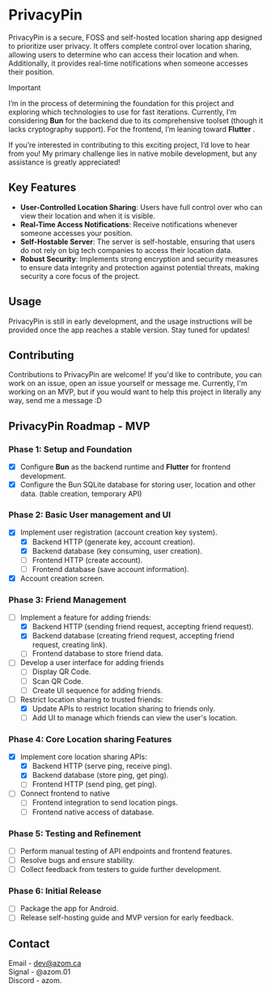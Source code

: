 # PrivacyPin

PrivacyPin is a secure, FOSS and self-hosted location sharing app designed to prioritize user privacy. It offers complete control over location sharing, allowing users to determine who can access their location and when. Additionally, it provides real-time notifications when someone accesses their position.

> [!IMPORTANT]
> I’m in the process of determining the foundation for this project and exploring which technologies to use for fast iterations. Currently, I’m considering **Bun** for the backend due to its comprehensive toolset (though it lacks cryptography support). For the frontend, I’m leaning toward **Flutter** .
> 
> If you’re interested in contributing to this exciting project, I’d love to hear from you! My primary challenge lies in native mobile development, but any assistance is greatly appreciated!

## Key Features

-   **User-Controlled Location Sharing**: Users have full control over who can view their location and when it is visible.
-   **Real-Time Access Notifications**: Receive notifications whenever someone accesses your position.
-   **Self-Hostable Server**: The server is self-hostable, ensuring that users do not rely on big tech companies to access their location data.
-   **Robust Security**: Implements strong encryption and security measures to ensure data integrity and protection against potential threats, making security a core focus of the project.

## Usage

PrivacyPin is still in early development, and the usage instructions will be provided once the app reaches a stable version. Stay tuned for updates!

## Contributing

Contributions to PrivacyPin are welcome! If you'd like to contribute, you can work on an issue, open an issue yourself or message me. Currently, I'm working on an MVP, but if you would want to help this project in literally any way, send me a message :D

## PrivacyPin Roadmap - MVP

### Phase 1: Setup and Foundation
- [x] Configure **Bun** as the backend runtime and **Flutter** for frontend development.
- [x] Configure the Bun SQLite database for storing user, location and other data. (table creation, temporary API)

### Phase 2: Basic User management and UI
- [x] Implement user registration (account creation key system).
    - [x] Backend HTTP (generate key, account creation).
    - [x] Backend database (key consuming, user creation).
    - [ ] Frontend HTTP (create account).
    - [ ] Frontend database (save account information).
- [x] Account creation screen.

### Phase 3: Friend Management
- [ ] Implement a feature for adding friends:
    - [x] Backend HTTP (sending friend request, accepting friend request).
    - [x] Backend database (creating friend request, accepting friend request, creating link).
    - [ ] Frontend database to store friend data.
- [ ] Develop a user interface for adding friends
    - [ ] Display QR Code.
    - [ ] Scan QR Code.
    - [ ] Create UI sequence for adding friends.
- [ ] Restrict location sharing to trusted friends:
    - [x] Update APIs to restrict location sharing to friends only.
    - [ ] Add UI to manage which friends can view the user's location.

### Phase 4: Core Location sharing Features
- [x] Implement core location sharing APIs:
    - [x] Backend HTTP (serve ping, receive ping).
    - [x] Backend database (store ping, get ping).
    - [ ] Frontend HTTP (send ping, get ping).
- [ ] Connect frontend to native
    - [ ] Frontend integration to send location pings.
    - [ ] Frontend native access of database.

### Phase 5: Testing and Refinement
- [ ] Perform manual testing of API endpoints and frontend features.
- [ ] Resolve bugs and ensure stability.
- [ ] Collect feedback from testers to guide further development.

### Phase 6: Initial Release
- [ ] Package the app for Android.
- [ ] Release self-hosting guide and MVP version for early feedback.

## Contact

Email - dev@azom.ca\
Signal - @azom.01\
Discord - azom.
